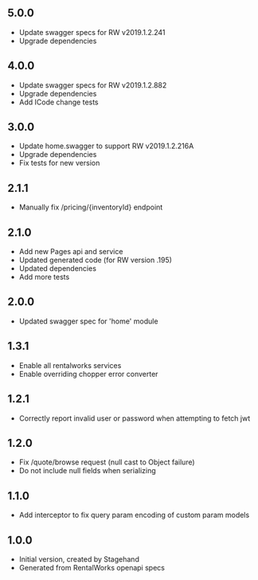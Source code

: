 ## 5.0.0

- Update swagger specs for RW v2019.1.2.241
- Upgrade dependencies

## 4.0.0

- Update swagger specs for RW v2019.1.2.882
- Upgrade dependencies
- Add ICode change tests

## 3.0.0

- Update home.swagger to support RW v2019.1.2.216A
- Upgrade dependencies
- Fix tests for new version

## 2.1.1

- Manually fix /pricing/{inventoryId} endpoint

## 2.1.0

- Add new Pages api and service
- Updated generated code (for RW version .195)
- Updated dependencies
- Add more tests

## 2.0.0

- Updated swagger spec for 'home' module

## 1.3.1

- Enable all rentalworks services
- Enable overriding chopper error converter

## 1.2.1

- Correctly report invalid user or password when attempting to fetch jwt

## 1.2.0

- Fix /quote/browse request (null cast to Object failure)
- Do not include null fields when serializing

## 1.1.0

- Add interceptor to fix query param encoding of custom param models

## 1.0.0

- Initial version, created by Stagehand
- Generated from RentalWorks openapi specs
